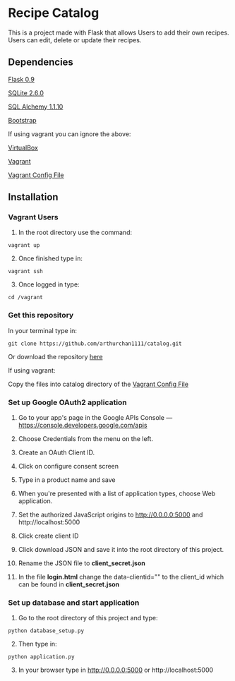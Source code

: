 # Recipe Catalog

This is a project made with Flask that allows Users to add their own recipes. Users can edit,
delete or update their recipes.

## Dependencies

[Flask 0.9](http://flask.pocoo.org/docs/0.12/installation/)

[SQLite 2.6.0](https://www.sqlite.org/download.html)

[SQL Alchemy 1.1.10](https://www.sqlalchemy.org/download.html)

[Bootstrap](http://getbootstrap.com/)

If using vagrant you can ignore the above:

[VirtualBox](https://www.virtualbox.org/wiki/Downloads)

[Vagrant](https://www.vagrantup.com/downloads.html)

[Vagrant Config File](https://github.com/udacity/fullstack-nanodegree-vm)

## Installation

### Vagrant Users

1. In the root directory use the command:

```
vagrant up
```

2. Once finished type in:

```
vagrant ssh
```

3. Once logged in type:

```
cd /vagrant
```


### Get this repository

In your terminal type in:

```
git clone https://github.com/arthurchan1111/catalog.git

```
Or download the repository [here](https://github.com/arthurchan1111/catalog.git)

If using vagrant:

Copy the files into catalog directory of the [Vagrant Config File](https://github.com/udacity/fullstack-nanodegree-vm)

### Set up Google OAuth2 application

1. Go to your app's page in the Google APIs Console — https://console.developers.google.com/apis

2. Choose Credentials from the menu on the left.

3. Create an OAuth Client ID.

4. Click on configure consent screen

5. Type in a product name and save

6. When you're presented with a list of application types, choose Web application.

7. Set the authorized JavaScript origins to http://0.0.0.0:5000 and http://localhost:5000

8. Click create client ID

9. Click download JSON and save it into the root directory of this project.

10. Rename the JSON file to **client_secret.json**

11. In the file **login.html** change the data-clientid="" to the client_id which can be found in **client_secret.json**

### Set up database and start application

1. Go to the root directory of this project and type:

```
python database_setup.py
```
2. Then type in:

```
python application.py
```

3. In your browser type in http://0.0.0.0:5000 or http://localhost:5000
